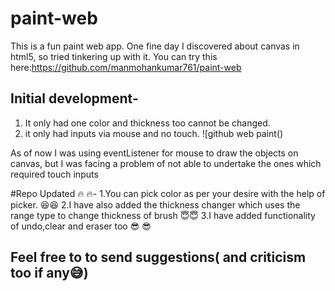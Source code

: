 # paint-web

This is a fun paint web app.
One fine day I discovered about canvas in html5, so tried tinkering up with it.
You can try this here:https://github.com/manmohankumar761/paint-web

## Initial development-
1. It only had one color and thickness too cannot be changed.
2. it only had inputs via mouse and no touch.
![github web paint()



As of now I was using eventListener for mouse to draw the objects on canvas, but I was facing a problem of not able to undertake the ones which required touch inputs

#Repo Updated 🔥 🔥-
1.You can pick color as per your desire with the help of picker. 😆😆
2.I have also added the thickness changer which uses the range type to change thickness of brush 😇:innocent:
3.I have added functionality of undo,clear and eraser too 😎 😎

## Feel free to to send suggestions( and criticism too if any😅)
